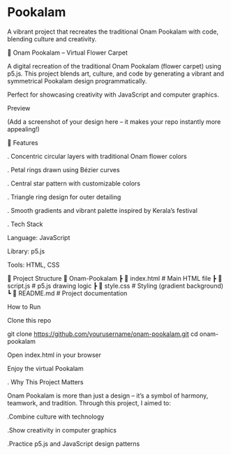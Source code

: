 # Pookalam
A vibrant project that recreates the traditional Onam Pookalam with code, blending culture and creativity.

🌸 Onam Pookalam – Virtual Flower Carpet

A digital recreation of the traditional Onam Pookalam (flower carpet) using p5.js.
This project blends art, culture, and code by generating a vibrant and symmetrical Pookalam design programmatically.

 Perfect for showcasing creativity with JavaScript and computer graphics.

 Preview


(Add a screenshot of your design here – it makes your repo instantly more appealing!)

🚀 Features

. Concentric circular layers with traditional Onam flower colors

. Petal rings drawn using Bézier curves

. Central star pattern with customizable colors

. Triangle ring design for outer detailing

. Smooth gradients and vibrant palette inspired by Kerala’s festival

. Tech Stack

Language: JavaScript

Library: p5.js

Tools: HTML, CSS

📂 Project Structure
📁 Onam-Pookalam
 ┣ 📄 index.html      # Main HTML file
 ┣ 📄 script.js       # p5.js drawing logic
 ┣ 📄 style.css       # Styling (gradient background)
 ┗ 📄 README.md       # Project documentation

 How to Run

Clone this repo

git clone https://github.com/yourusername/onam-pookalam.git
cd onam-pookalam


Open index.html in your browser

Enjoy the virtual Pookalam 

. Why This Project Matters

Onam Pookalam is more than just a design – it’s a symbol of harmony, teamwork, and tradition.
Through this project, I aimed to:

.Combine culture with technology

.Show creativity in computer graphics

.Practice p5.js and JavaScript design patterns






